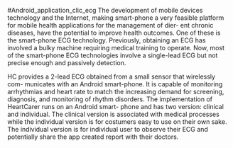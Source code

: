 #Android_application_clic_ecg
The development of mobile devices technology and the Internet, making smart-phone a very feasible platform for mobile health applications for the management of dier- ent chronic diseases, have the potential to improve health outcomes. One of these is the smart-phone ECG technology. Previously, obtaining an ECG has involved a bulky machine requiring medical training to operate. Now, most of the smart-phone ECG technologies involve a single-lead ECG but not precise enough and passively detection.

HC provides a 2-lead ECG obtained from a small sensor that wirelessly com- municates with an Android smart-phone. It is capable of monitoring arrhythmias and heart rate to match the increasing demand for screening, diagnosis, and monitoring of rhythm disorders. The implementation of HeartCarer runs on an Android smart- phone and has two version: clinical and individual. The clinical version is associated with medical processes while the individual version is for costumers easy to use on their own sake. The individual version is for individual user to observe their ECG and potentially share the app created report with their doctors.

